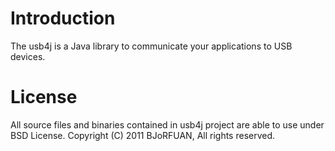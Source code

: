 # Introduction
The usb4j is a Java library to communicate your applications to USB devices.

# License
All source files and binaries contained in usb4j project are able to use under BSD License.
Copyright (C) 2011 BJoRFUAN, All rights reserved.
